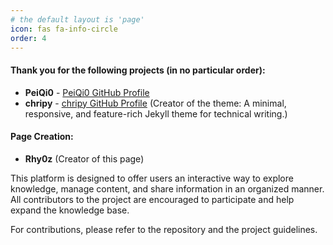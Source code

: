 ```yaml
---
# the default layout is 'page'
icon: fas fa-info-circle
order: 4
---
```


#### Thank you for the following projects (in no particular order):
- **PeiQi0** - [PeiQi0 GitHub Profile](https://github.com/PeiQi0/PeiQi-WIKI-Book)
- **chripy** - [chripy GitHub Profile](https://github.com/chripy) (Creator of the theme: A minimal, responsive, and feature-rich Jekyll theme for technical writing.)

#### Page Creation:  
- **Rhy0z** (Creator of this page)

This platform is designed to offer users an interactive way to explore knowledge, manage content, and share information in an organized manner. All contributors to the project are encouraged to participate and help expand the knowledge base.

For contributions, please refer to the repository and the project guidelines.
